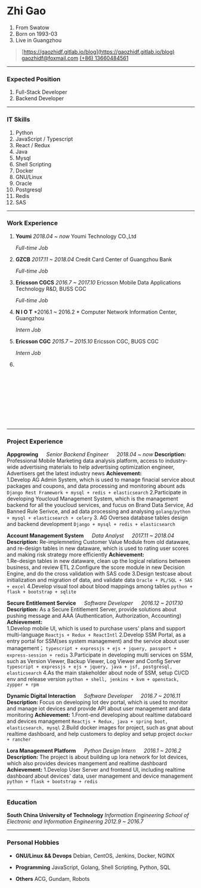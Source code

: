 # Zhi Gao
1. From Swatow
1. Born on 1993-03
1. Live in Guangzhou

> [https://gaozhidf.gitlab.io/blog](https://gaozhidf.gitlab.io/blog)
  [gaozhidf@foxmail.com](mailto:gaozhidf@foxmail.com)
  [(+86) 13660484561](tel:+8613660484561)

------

### <div id='subtitle'>Expected Position</div>

1. Full-Stack Developer 
2. Backend Developer

------

### <div id='subtitle'>IT Skills</div>

1. Python
1. JavaScript / Typescript
1. React / Redux
1. Java
1. Mysql
1. Shell Scripting
1. Docker
1. GNU/Linux
1. Oracle
1. Postgresql
1. Redis
1. SAS

------

### <div id='subtitle'>Work Experience</div>

1. **Youmi**
    *2018.04 ~ now*
    Youmi Technology CO.,Ltd
    
    *Full-time Job*

1. **GZCB**
    *2017.11 ~ 2018.04*
    Credit Card Center of Guangzhou Bank
    
    *Full-time Job*

1. **Ericsson CGCS**
    *2016.7 ~ 2017.10*
    Ericsson Mobile Data Applications Technology R&D, BUSS CGC

    *Full-time Job*

1. **N I O T**
    *2016.1 ~ 2016.2 *
    Computer Network Information Center, Guangzhou

    *Intern Job*

1. **Ericsson CGC**
    *2015.7 ~ 2015.10*
    Ericsson CGC, BUGS CGC
    
    *Intern Job*

1. <br>

<br>
<br>
<br>
<br>
<br>
<br>
<br>
<br>

------

### <div id='subtitle'>Project Experience</div>

**Appgrowing** &emsp; *Senior Backend Engineer*  &emsp; *2018.04 ~ now*
    **Description:** Professional Mobile Marketing data analysis platform, access to industry-wide advertising materials to help advertising optimization engineer, Advertisers get the latest industry news
    **Achievement:**  
    1.Develop AG Admin System, which is used to manage finacial service about packages and coupons, and data processing and monitoring abount ads
    `Django Rest Framework + mysql + redis + elasticsearch`
    2.Participate in developing Youcloud Management System, which is the management backend for all the youcloud services, and fucus on Brand Data Service, Ad Banned Rule Serivce, and ad data processing and analysing 
    `golang/python + mysql + elasticsearch + celery`
    3. AG Oversea database tables design and backend development
    `Django + mysql + redis + elasticsearch`

**Account Management System** &emsp; *Data Analyst*  &emsp; *2017.11 ~ 2018.04*
    **Description:** Re-implemneting Customer Value Module from old dataware, and re-design tables in new dataware, which is used to rating user scores and making risk strategy more efficiently
    **Achievement:**  
    1.Re-design tables in new dataware, clean up the logical relations between business, and review ETL 
    2.Configure the score module in new Decision Engine, and do the cross validation with SAS code
    3.Design testcase about initialization and migration of data, and validate data
    `Oracle + PL/SQL + SAS + excel`
    4.Develop visual tool about blood mappings among tables
    `python + flask + bootstrap + sqlite`

**Secure Entitlement Service** &emsp; *Software Developer*  &emsp; *2016.12 ~ 2017.10*
    **Description:** As a Secure Entitlement Server, provide solutions about pushing message and AAA (Authentication, Authorization, Accounting)
    **Achievement:**  
    1.Develop mobile UI, which is used to purchase users' plans and support multi-language
    `Reactjs + Redux + ReactIntl`
    2.Develop SSM Portal, as a entry portal for SSM(ses system management) and the service about user management；
    `typescript + expressjs + ejs + jquery, passport + express-session + redis`
    3.Participate in developing multi services on SSM, such as Version Viewer, Backup Viewer, Log Viewer and Config Server
    `typescript + expressjs + ejs + jquery, java + jsf, postgresql, elasticsearch`
    4.As the main stakeholder about node of SSM, setup CI/CD env and release version
    `python + shell, jenkins + kvm + openstack, zypper + rpm`

**Dynamic Digital Interaction** &emsp; *Software Developer* &emsp; *2016.7 ~ 2016.11*
    **Description:** Focus on developing Iot dev portal, which is used to monitor and manage iot devices and provide API about user management and data monitoring
    **Achievement:** 
    1.Front-end developing about realtime databoard and devices management 
    `Reactjs + Redux, java + spring boot, elasticsearch, mysql`
    2.Build docker images for project, such as gnat about realtime dashboard, and help customers to deploy and setup project
    `docker + rancher`

**Lora Management Platform** &emsp; *Python Design Intern* &emsp; *2016.1 ~ 2016.2*
    **Description:** The project is about building up lora network for Iot devices, which also provides devices mangement and realtime dashboard
    **Achievement:** 
    1.Develop User Server and frontend UI, including realtime dashboard about devices' data, user management and device management
    `python + flask + bootstrap + redis`

------

### <div id='subtitle'>Education</div>

**South China University of Technology** 
  *Information Engineering School of Electronic and Information Engineering* 
  *2012.9 ~ 2016.7*

------

### <div id='subtitle'>Personal Hobbies</div>

* **GNU/Linux && Devops**
    Debian, CentOS, Jenkins, Docker, NGINX

* **Programming**
    JavaScript, Golang, Shell Scripting, Python, SQL

* **Others**
    ACG, Gundam, Robots

